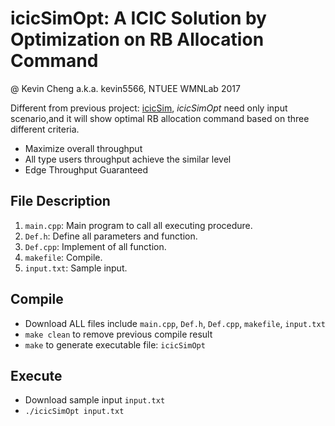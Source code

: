 # icicSimOpt: A ICIC Solution by Optimization on RB Allocation Command
@ Kevin Cheng a.k.a. kevin5566, NTUEE WMNLab 2017

Different from previous project: [icicSim](https://github.com/kevin5566/icicSim/), *icicSimOpt* need only input scenario,and it will show optimal RB allocation command based on three different criteria.
*  Maximize overall throughput
*  All type users throughput achieve the similar level
*  Edge Throughput Guaranteed

## File Description
1. `main.cpp`: Main program to call all executing procedure.
1. `Def.h`: Define all parameters and function.
1. `Def.cpp`: Implement of all function.
1. `makefile`: Compile.
1. `input.txt`: Sample input.

## Compile
* Download ALL files include `main.cpp`, `Def.h`, `Def.cpp`, `makefile`, `input.txt`
* `make clean` to remove previous compile result
* `make` to generate executable file: `icicSimOpt`

## Execute
* Download sample input `input.txt` 
* `./icicSimOpt input.txt`
